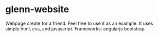glenn-website
=============
Webpage create for a friend. 
Feel free to use it as an example. It uses simple html, css, and javascript.
Frameworks:
    angularjs
    bootstrap
